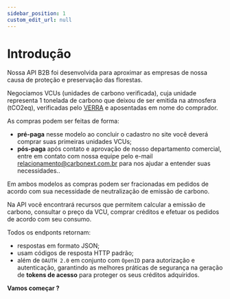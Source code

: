 ```yaml
---
sidebar_position: 1
custom_edit_url: null
---
```


# Introdução

Nossa API B2B foi desenvolvida para aproximar as empresas de nossa causa de proteção e preservação das florestas.

Negociamos VCUs (unidades de carbono verificada), cuja unidade representa 1 tonelada de carbono que deixou de ser emitida na atmosfera (tCO2eq), verificadas pelo [VERRA](https://verra.org) e aposentadas em nome do comprador.

As compras podem ser feitas de forma:
- **pré-paga** nesse modelo ao concluir o cadastro no site você deverá comprar suas primeiras unidades VCUs;
- **pós-paga** após contato e aprovação de nosso departamento comercial, entre em contato com nossa equipe pelo e-mail [relacionamento@carbonext.com.br](mailto:suporte@carbonext.com.br) para nos ajudar a entender suas necessidades..

Em ambos modelos as compras podem ser fracionadas em pedidos de acordo com sua necessidade de neutralização de emissão de carbono.

Na API você encontrará recursos que permitem calcular a emissão de carbono, consultar o preço da VCU, comprar créditos e efetuar os pedidos de acordo com seu consumo.

Todos os endponts retornam:
- respostas em formato JSON;
- usam códigos de resposta HTTP padrão;
- além de `OAUTH 2.0` em conjunto com `OpenID` para autorização e autenticação, garantindo as melhores práticas de segurança na geração de **tokens de acesso** para proteger os seus créditos adquiridos.

**Vamos começar ?**
